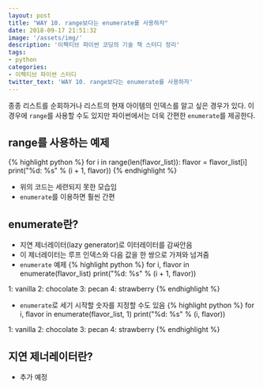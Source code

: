 ```yaml
---
layout: post
title: "WAY 10. range보다는 enumerate를 사용하자"
date: 2018-09-17 21:51:32
image: '/assets/img/'
description: '이펙티브 파이썬 코딩의 기술 책 스터디 정리'
tags:
- python
categories:
- 이펙티브 파이썬 스터디
twitter_text: 'WAY 10. range보다는 enumerate를 사용하자'
---
```


종종 리스트를 순회하거나 리스트의 현재 아이템의 인덱스를 알고 싶은 경우가 있다. 이 경우에 `range`를 사용할 수도 있지만 파이썬에서는 더욱 간편한 `enumerate`를 제공한다.

## range를 사용하는 예제
{% highlight python %}
for i in range(len(flavor_list)):
    flavor = flavor_list[i]
    print("%d: %s" % (i + 1, flavor))
{% endhighlight %}
- 위의 코드는 세련되지 못한 모습임
- `enumerate`를 이용하면 훨씬 간편

## enumerate란?
- 지연 제너레이터(lazy generator)로 이터레이터를 감싸안음
- 이 제너레이터는 루프 인덱스와 다음 값을 한 쌍으로 가져와 넘겨줌
- `enumerate` 예제
{% highlight python %}
for i, flavor in enumerate(flavor_list)
    print("%d: %s" % (i + 1, flavor))
>>>
1: vanilla
2: chocolate
3: pecan
4: strawberry
{% endhighlight %}
- `enumerate`로 세기 시작할 숫자를 지정할 수도 있음
{% highlight python %}
for i, flavor in enumerate(flavor_list, 1)
    print("%d: %s" % (i, flavor))
>>>
1: vanilla
2: chocolate
3: pecan
4: strawberry
{% endhighlight %}

## 지연 제너레이터란?
- 추가 예정
